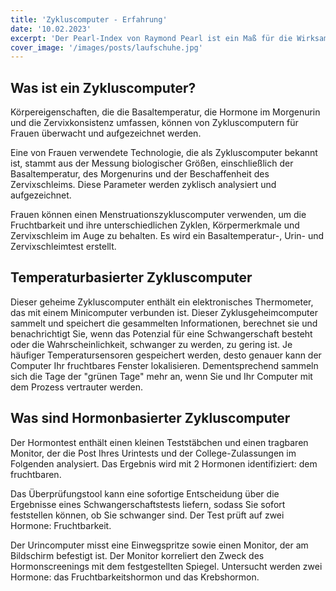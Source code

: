 ```yaml
---
title: 'Zykluscomputer - Erfahrung'
date: '10.02.2023'
excerpt: 'Der Pearl-Index von Raymond Pearl ist ein Maß für die Wirksamkeit von Verhütungsmethoden'
cover_image: '/images/posts/laufschuhe.jpg'
---
```


## Was ist ein Zykluscomputer?
Körpereigenschaften, die die Basaltemperatur, die Hormone im Morgenurin und die Zervixkonsistenz umfassen, können von Zykluscomputern für Frauen überwacht und aufgezeichnet werden.

Eine von Frauen verwendete Technologie, die als Zykluscomputer bekannt ist, stammt aus der Messung biologischer Größen, einschließlich der Basaltemperatur, des Morgenurins und der Beschaffenheit des Zervixschleims. Diese Parameter werden zyklisch analysiert und aufgezeichnet.

Frauen können einen Menstruationszykluscomputer verwenden, um die Fruchtbarkeit und ihre unterschiedlichen Zyklen, Körpermerkmale und Zervixschleim im Auge zu behalten. Es wird ein Basaltemperatur-, Urin- und Zervixschleimtest erstellt.

## Temperaturbasierter Zykluscomputer
Dieser geheime Zykluscomputer enthält ein elektronisches Thermometer, das mit einem Minicomputer verbunden ist. Dieser Zyklusgeheimcomputer sammelt und speichert die gesammelten Informationen, berechnet sie und benachrichtigt Sie, wenn das Potenzial für eine Schwangerschaft besteht oder die Wahrscheinlichkeit, schwanger zu werden, zu gering ist.
Je häufiger Temperatursensoren gespeichert werden, desto genauer kann der Computer Ihr fruchtbares Fenster lokalisieren. Dementsprechend sammeln sich die Tage der "grünen Tage" mehr an, wenn Sie und Ihr Computer mit dem Prozess vertrauter werden.

## Was sind Hormonbasierter Zykluscomputer

Der Hormontest enthält einen kleinen Teststäbchen und einen tragbaren Monitor, der die Post Ihres Urintests und der College-Zulassungen im Folgenden analysiert. Das Ergebnis wird mit 2 Hormonen identifiziert: dem fruchtbaren.

Das Überprüfungstool kann eine sofortige Entscheidung über die Ergebnisse eines Schwangerschaftstests liefern, sodass Sie sofort feststellen können, ob Sie schwanger sind. Der Test prüft auf zwei Hormone: Fruchtbarkeit.

Der Urincomputer misst eine Einwegspritze sowie einen Monitor, der am Bildschirm befestigt ist. Der Monitor korreliert den Zweck des Hormonscreenings mit dem festgestellten Spiegel. Untersucht werden zwei Hormone: das Fruchtbarkeitshormon und das Krebshormon.  


